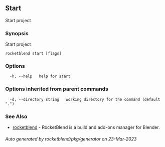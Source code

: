 ## Start

Start project

### Synopsis

Start project

```
rocketblend start [flags]
```

### Options

```
  -h, --help   help for start
```

### Options inherited from parent commands

```
  -d, --directory string   working directory for the command (default ".")
```

### See Also

* [rocketblend](rocketblend.md)	 - RocketBlend is a build and add-ons manager for Blender.

###### Auto generated by rocketblend/pkg/generator on 23-Mar-2023

